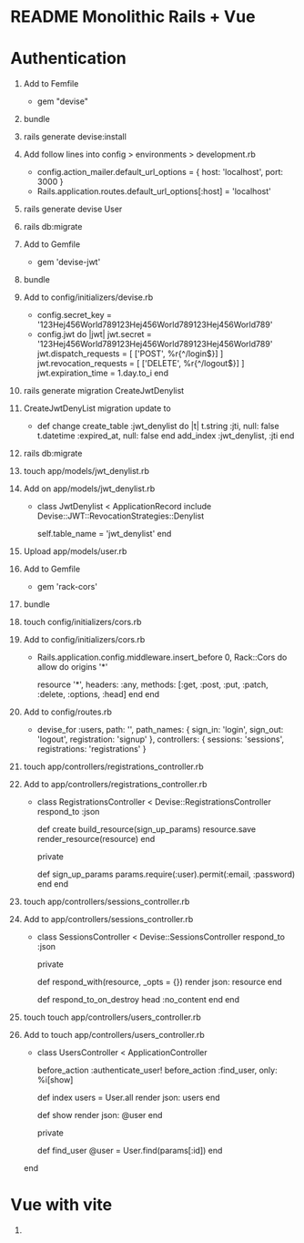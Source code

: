 # README Monolithic Rails + Vue

# Authentication
1. Add to Femfile
    - gem "devise"
2. bundle
3. rails generate devise:install
4. Add follow lines into config > environments > development.rb
    - config.action_mailer.default_url_options = { host: 'localhost', port: 3000 }
    - Rails.application.routes.default_url_options[:host] = 'localhost'
5. rails generate devise User
6. rails db:migrate
7. Add to Gemfile
    - gem 'devise-jwt'
8. bundle
9. Add to config/initializers/devise.rb
    - config.secret_key = '123Hej456World789123Hej456World789123Hej456World789'
    - config.jwt do |jwt|
        jwt.secret = '123Hej456World789123Hej456World789123Hej456World789'
        jwt.dispatch_requests = [
            ['POST', %r{^/login$}]
        ]
        jwt.revocation_requests = [
            ['DELETE', %r{^/logout$}]
        ]
        jwt.expiration_time = 1.day.to_i
    end
10. rails generate migration CreateJwtDenylist
11. CreateJwtDenyList migration update to
    - def change
        create_table :jwt_denylist do |t|
            t.string :jti, null: false
            t.datetime :expired_at, null: false
        end
        add_index :jwt_denylist, :jti
    end
12. rails db:migrate
13. touch app/models/jwt_denylist.rb
14. Add on app/models/jwt_denylist.rb
    - class JwtDenylist < ApplicationRecord
        include Devise::JWT::RevocationStrategies::Denylist

        self.table_name = 'jwt_denylist'
    end
15. Upload app/models/user.rb 
16. Add to Gemfile
    - gem 'rack-cors'
17. bundle
18. touch config/initializers/cors.rb
19. Add to config/initializers/cors.rb
    - Rails.application.config.middleware.insert_before 0, Rack::Cors do
        allow do
        origins '*'

        resource '*',
            headers: :any,
            methods: [:get, :post, :put, :patch, :delete, :options, :head]
        end
    end
20. Add to config/routes.rb
    - devise_for :users,
    path: '',
    path_names: {
        sign_in: 'login',
        sign_out: 'logout',
        registration: 'signup'
    },
    controllers: {
        sessions: 'sessions',
        registrations: 'registrations'
    }
21. touch app/controllers/registrations_controller.rb
22. Add to app/controllers/registrations_controller.rb
    - class RegistrationsController < Devise::RegistrationsController
        respond_to :json
        
        def create
            build_resource(sign_up_params)
            resource.save
            render_resource(resource)
        end

        private
        
        def sign_up_params
            params.require(:user).permit(:email, :password)
        end
    end
23. touch app/controllers/sessions_controller.rb
24. Add to app/controllers/sessions_controller.rb
    - class SessionsController < Devise::SessionsController
        respond_to :json
        
        private
        
        def respond_with(resource, _opts = {})
            render json: resource
        end
        
        def respond_to_on_destroy
            head :no_content
        end
    end
25. touch touch app/controllers/users_controller.rb 
26. Add to touch app/controllers/users_controller.rb
    - class UsersController < ApplicationController

        before_action :authenticate_user!
        before_action :find_user, only: %i[show]

        def index
            users = User.all
            render json: users
        end

        def show
            render json: @user
        end

        private

        def find_user
            @user = User.find(params[:id])
        end

    end

# Vue with vite
1. 
